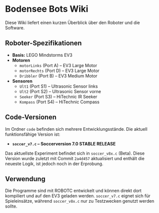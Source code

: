 # Bodensee Bots Wiki

Diese Wiki liefert einen kurzen Überblick über den Roboter und die Software.

## Roboter-Spezifikationen

- **Basis:** LEGO Mindstorms EV3
- **Motoren**
  - `motorLinks` (Port A) – EV3 Large Motor
  - `motorRechts` (Port D) – EV3 Large Motor
  - `Dribbler` (Port B) – EV3 Medium Motor
- **Sensoren**
  - `Ult1` (Port S1) – Ultrasonic Sensor links
  - `Ult2` (Port S2) – Ultrasonic Sensor vorne
  - `Seeker` (Port S3) – HiTechnic IR Seeker
  - `Kompass` (Port S4) – HiTechnic Compass

## Code-Versionen

Im Ordner `code` befinden sich mehrere Entwicklungsstände. Die aktuell funktionsfähige Version ist:

- **`soccer_v7.c` – Soccerversion 7.0 STABLE RELEASE**

Das aktuellste Experiment befindet sich in `soccer_v8x.c` (Beta). Diese Version wurde zuletzt mit Commit `2a4d457` aktualisiert und enthält die neueste Logik, ist jedoch noch in der Erprobung.

## Verwendung

Die Programme sind mit ROBOTC entwickelt und können direkt dort kompiliert und auf den EV3 geladen werden. `soccer_v7.c` eignet sich für Spieleinsätze, während `soccer_v8x.c` nur zu Testzwecken genutzt werden sollte.

